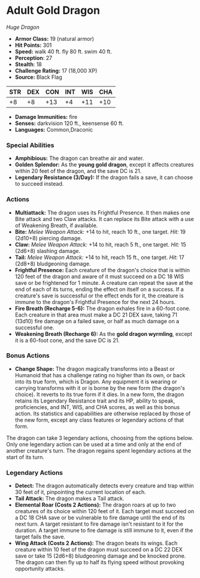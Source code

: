 # Adult Gold Dragon

*Huge* *Dragon*

- **Armor Class:** 19 (natural armor)
- **Hit Points:** 301 
- **Speed:** walk 40 ft. fly 80 ft. swim 40 ft.
- **Perception**: 27
- **Stealth**: 18
- **Challenge Rating:** 17 (18,000 XP)
- **Source:** Black Flag

| STR | DEX | CON | INT | WIS | CHA |
| --- | --- | --- | --- | --- | --- |
| +8 | +8 | +13 | +4 | +11 | +10 |

- **Damage Immunities:** fire
- **Senses:** darkvision 120 ft., keensense 60 ft.
- **Languages:** Common,Draconic

### Special Abilities

- **Amphibious:** The dragon can breathe air and water.
- **Golden Splendor:** As the **young gold dragon**, except it affects creatures within 20 feet of the dragon, and the save DC is 21.
- **Legendary Resistance (3/Day):** If the dragon fails a save, it can choose to succeed instead.

### Actions

- **Multiattack:** The dragon uses its Frightful Presence. It then makes one Bite attack and two Claw attacks. It can replace its Bite attack with a use of Weakening Breath, if available.
- **Bite:** _Melee Weapon Attack:_ +14 to hit, reach 10 ft., one target. _Hit:_ 19 (2d10+8) piercing damage.
- **Claw:** _Melee Weapon Attack:_ +14 to hit, reach 5 ft., one target. _Hit:_ 15 (2d6+8) slashing damage.
- **Tail:** _Melee Weapon Attack:_ +14 to hit, reach 15 ft., one target. _Hit:_ 17 (2d8+8) bludgeoning damage.
- **Frightful Presence:** Each creature of the dragon's choice that is within 120 feet of the dragon and aware of it must succeed on a DC 18 WIS save or be frightened for 1 minute. A creature can repeat the save at the end of each of its turns, ending the effect on itself on a success. If a creature's save is successful or the effect ends for it, the creature is immune to the dragon's Frightful Presence for the next 24 hours.
- **Fire Breath (Recharge 5-6):** The dragon exhales fire in a 60-foot cone. Each creature in that area must make a DC 21 DEX save, taking 71 (13d10) fire damage on a failed save, or half as much damage on a successful one.
- **Weakening Breath (Recharge 6):** As the **gold dragon wyrmling**, except it is a 60-foot cone, and the save DC is 21.

### Bonus Actions

- **Change Shape:** The dragon magically transforms into a Beast or Humanoid that has a challenge rating no higher than its own, or back into its true form, which is Dragon. Any equipment it is wearing or carrying transforms with it or is borne by the new form (the dragon's choice). It reverts to its true form if it dies. In a new form, the dragon retains its Legendary Resistance trait and its HP, ability to speak, proficiencies, and INT, WIS, and CHA scores, as well as this bonus action. Its statistics and capabilities are otherwise replaced by those of the new form, except any class features or legendary actions of that form.

The dragon can take 3 legendary actions, choosing from the options below. Only one legendary action can be used at a time and only at the end of another creature's turn. The dragon regains spent legendary actions at the start of its turn.

### Legendary Actions

- **Detect:** The dragon automatically detects every creature and trap within 30 feet of it, pinpointing the current location of each.
- **Tail Attack:** The dragon makes a Tail attack.
- **Elemental Roar (Costs 2 Actions):** The dragon roars at up to two creatures of its choice within 120 feet of it. Each target must succeed on a DC 18 CHA save or be vulnerable to fire damage until the end of its next turn. A target resistant to fire damage isn't resistant to it for the duration. A target immune to fire damage is still immune to it, even if the target fails the save.
- **Wing Attack (Costs 2 Actions):** The dragon beats its wings. Each creature within 10 feet of the dragon must succeed on a DC 22 DEX save or take 15 (2d6+8) bludgeoning damage and be knocked prone. The dragon can then fly up to half its flying speed without provoking opportunity attacks.

